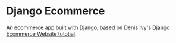 # Django Ecommerce

An ecommerce app built with Django, based on Denis Ivy's [Django Ecommerce Website tutotial](https://youtu.be/_ELCMngbM0E).